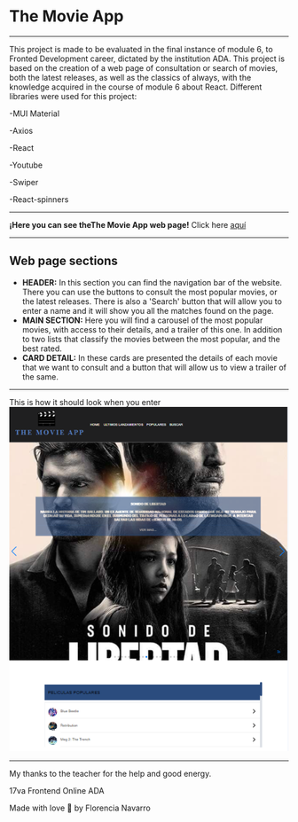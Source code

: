 # The Movie App

---

This project is made to be evaluated in the final instance of module 6, to Fronted Development career, dictated by the institution ADA. This project is based on the creation of a web page of consultation or search of movies, both the latest releases, as well as the classics of always, with the knowledge acquired in the course of module 6 about React. Different libraries were used for this project:

-MUI Material

-Axios

-React

-Youtube

-Swiper

-React-spinners

---

**¡Here you can see theThe Movie App web page!** Click here [aquí](https://the-movie-app-17va-front.vercel.app/)

---

## Web page sections

- **HEADER:** In this section you can find the navigation bar of the website. There you can use the buttons to consult the most popular movies, or the latest releases. There is also a 'Search' button that will allow you to enter a name and it will show you all the matches found on the page.
- **MAIN SECTION:** Here you will find a carousel of the most popular movies, with access to their details, and a trailer of this one. In addition to two lists that classify the movies between the most popular, and the best rated.
- **CARD DETAIL:** In these cards are presented the details of each movie that we want to consult and a button that will allow us to view a trailer of the same.

---

This is how it should look when you enter
![Home page](</src/assets/img/Captura%20de%20pantalla%20(2).png>)

---

My thanks to the teacher for the help and good energy.

17va Frontend Online
ADA

Made with love 🖤 by Florencia Navarro
